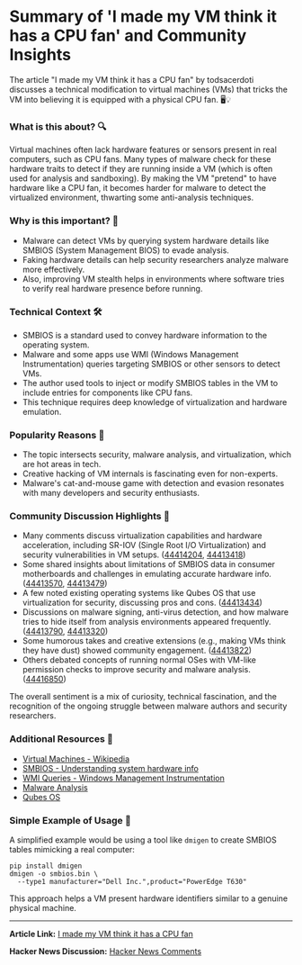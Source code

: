 # Summary of 'I made my VM think it has a CPU fan' and Community Insights

The article "I made my VM think it has a CPU fan" by todsacerdoti discusses a technical modification to virtual machines (VMs) that tricks the VM into believing it is equipped with a physical CPU fan. 🖥️💡

### What is this about? 🔍
Virtual machines often lack hardware features or sensors present in real computers, such as CPU fans. Many types of malware check for these hardware traits to detect if they are running inside a VM (which is often used for analysis and sandboxing). By making the VM "pretend" to have hardware like a CPU fan, it becomes harder for malware to detect the virtualized environment, thwarting some anti-analysis techniques.

### Why is this important? 🚀
- Malware can detect VMs by querying system hardware details like SMBIOS (System Management BIOS) to evade analysis.
- Faking hardware details can help security researchers analyze malware more effectively.
- Also, improving VM stealth helps in environments where software tries to verify real hardware presence before running.

### Technical Context 🛠️
- SMBIOS is a standard used to convey hardware information to the operating system.
- Malware and some apps use WMI (Windows Management Instrumentation) queries targeting SMBIOS or other sensors to detect VMs.
- The author used tools to inject or modify SMBIOS tables in the VM to include entries for components like CPU fans.
- This technique requires deep knowledge of virtualization and hardware emulation.

### Popularity Reasons 🎉
- The topic intersects security, malware analysis, and virtualization, which are hot areas in tech.
- Creative hacking of VM internals is fascinating even for non-experts.
- Malware's cat-and-mouse game with detection and evasion resonates with many developers and security enthusiasts.

### Community Discussion Highlights 💬
- Many comments discuss virtualization capabilities and hardware acceleration, including SR-IOV (Single Root I/O Virtualization) and security vulnerabilities in VM setups. ([44414204](https://news.ycombinator.com/item?id=44414204), [44413418](https://news.ycombinator.com/item?id=44413418))
- Some shared insights about limitations of SMBIOS data in consumer motherboards and challenges in emulating accurate hardware info. ([44413570](https://news.ycombinator.com/item?id=44413570), [44413479](https://news.ycombinator.com/item?id=44413479))
- A few noted existing operating systems like Qubes OS that use virtualization for security, discussing pros and cons. ([44413434](https://news.ycombinator.com/item?id=44413434))
- Discussions on malware signing, anti-virus detection, and how malware tries to hide itself from analysis environments appeared frequently. ([44413790](https://news.ycombinator.com/item?id=44413790), [44413320](https://news.ycombinator.com/item?id=44413320))
- Some humorous takes and creative extensions (e.g., making VMs think they have dust) showed community engagement. ([44413822](https://news.ycombinator.com/item?id=44413822))
- Others debated concepts of running normal OSes with VM-like permission checks to improve security and malware analysis. ([44416850](https://news.ycombinator.com/item?id=44416850))

The overall sentiment is a mix of curiosity, technical fascination, and the recognition of the ongoing struggle between malware authors and security researchers.

### Additional Resources 🔗
- [Virtual Machines - Wikipedia](https://www.google.com/search?q=virtual+machines+wikipedia)
- [SMBIOS - Understanding system hardware info](https://www.google.com/search?q=SMBIOS+definition)
- [WMI Queries - Windows Management Instrumentation](https://www.google.com/search?q=WMI+queries)
- [Malware Analysis](https://www.google.com/search?q=malware+analysis)
- [Qubes OS](https://www.google.com/search?q=Qubes+OS)

### Simple Example of Usage 📝
A simplified example would be using a tool like `dmigen` to create SMBIOS tables mimicking a real computer:

```
pip install dmigen
dmigen -o smbios.bin \
  --type1 manufacturer="Dell Inc.",product="PowerEdge T630"
```
This approach helps a VM present hardware identifiers similar to a genuine physical machine.

---

**Article Link:** [I made my VM think it has a CPU fan](https://wbenny.github.io/2025/06/29/i-made-my-vm-think-it-has-a-cpu-fan.html)

**Hacker News Discussion:** [Hacker News Comments](https://news.ycombinator.com/item?id=44413185)